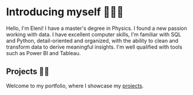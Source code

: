 # Introducing myself 👩🏻‍💼
Hello, I'm Eleni! I have a master's degree in Physics. I found a new passion working with data. I have excellent computer skills, I'm familiar with SQL and Python, detail-oriented and organized, with the ability to clean and transform data to derive meaningful insights. I'm well qualified with tools such as Power BI and Tableau. 

## Projects 📃🎨
Welcome to my portfolio, where I showcase my [projects](#projects).
